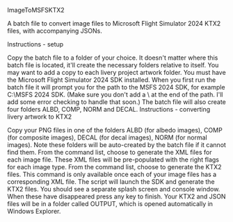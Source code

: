ImageToMSFSKTX2

A batch file to convert image files to Microsoft Flight Simulator 2024 KTX2 files, with accompanying JSONs.

Instructions - setup

Copy the batch file to a folder of your choice. It doesn't matter where this batch file is located, it'll create the necessary folders relative to itself. You may want to add a copy to each livery project artwork folder.
You must have the Microsoft Flight Simulator 2024 SDK installed.
When you first run the batch file it will prompt you for the path to the MSFS 2024 SDK, for example C:\MSFS 2024 SDK. (Make sure you don't add a \ at the end of the path. I'll add some error checking to handle that soon.)
The batch file will also create four folders ALBD, COMP, NORM and DECAL.
Instructions - converting livery artwork to KTX2

Copy your PNG files in one of the folders ALBD (for albedo images), COMP (for composite images), DECAL (for decal images), NORM (for normal images). Note these folders will be auto-created by the batch file if it cannot find them.
From the command list, choose to generate the XML files for each image file. These XML files will be pre-populated with the right flags for each image type.
From the command list, choose to generate the KTX2 files. This command is only available once each of your image files has a corresponding XML file.
The script will launch the SDK and generate the KTX2 files. You should see a separate splash screen and console window. When these have disappeared press any key to finish. Your KTX2 and JSON files will be in a folder called OUTPUT, which is opened automatically in Windows Explorer.
